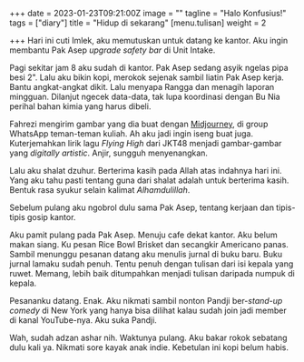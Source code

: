 +++
date = 2023-01-23T09:21:00Z
image = ""
tagline = "Halo Konfusius!"
tags = ["diary"]
title = "Hidup di sekarang"
[menu.tulisan]
weight = 2

+++
Hari ini cuti Imlek, aku memutuskan untuk datang ke kantor. Aku ingin membantu Pak Asep _upgrade safety bar_ di Unit Intake.

Pagi sekitar jam 8 aku sudah di kantor. Pak Asep sedang asyik ngelas pipa besi 2". Lalu aku bikin kopi, merokok sejenak sambil liatin Pak Asep kerja. Bantu angkat-angkat dikit. Lalu menyapa Rangga dan menagih laporan mingguan. Dilanjut ngecek data-data, tak lupa koordinasi dengan Bu Nia perihal bahan kimia yang harus dibeli.

Fahrezi mengirim gambar yang dia buat dengan [Midjourney](https://www.midjourney.com), di group WhatsApp teman-teman kuliah. Ah aku jadi ingin iseng buat juga. Kuterjemahkan lirik lagu _Flying High_ dari JKT48 menjadi gambar-gambar yang _digitally artistic_. Anjir, sungguh menyenangkan.

Lalu aku shalat dzuhur. Berterima kasih pada Allah atas indahnya hari ini. Yang aku tahu pasti tentang guna dari shalat adalah untuk berterima kasih. Bentuk rasa syukur selain kalimat _Alhamdulillah_.

Sebelum pulang aku ngobrol dulu sama Pak Asep, tentang kerjaan dan tipis-tipis gosip kantor.

Aku pamit pulang pada Pak Asep. Menuju cafe dekat kantor. Aku belum makan siang. Ku pesan Rice Bowl Brisket dan secangkir Americano panas. Sambil menunggu pesanan datang aku menulis jurnal di buku baru. Buku jurnal lamaku sudah penuh. Tentu penuh dengan tulisan dari isi kepala yang ruwet. Memang, lebih baik ditumpahkan menjadi tulisan daripada numpuk di kepala.

Pesananku datang. Enak. Aku nikmati sambil nonton Pandji ber-_stand-up comedy_ di New York yang hanya bisa dilihat kalau sudah join jadi member di kanal YouTube-nya. Aku suka Pandji.

Wah, sudah adzan ashar nih. Waktunya pulang. Aku bakar rokok sebatang dulu kali ya. Nikmati sore kayak anak indie. Kebetulan ini kopi belum habis.